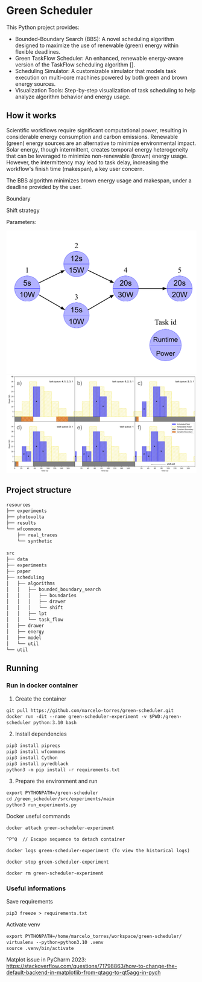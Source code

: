 # Green Scheduler

This Python project provides:
- Bounded-Boundary Search (BBS): A novel scheduling algorithm designed to maximize the use of renewable (green) energy within flexible deadlines.
- Green TaskFlow Scheduler: An enhanced, renewable energy-aware version of the TaskFlow scheduling algorithm [<reference>].
- Scheduling Simulator: A customizable simulator that models task execution on multi-core machines powered by both green and brown energy sources.
- Visualization Tools: Step-by-step visualization of task scheduling to help analyze algorithm behavior and energy usage.

## How it works
Scientific workflows require significant computational power, resulting in considerable energy consumption and carbon
emissions. Renewable (green) energy sources are an alternative to minimize environmental impact. Solar energy, though 
intermittent, creates temporal energy heterogeneity that can be leveraged to minimize non-renewable (brown) energy 
usage. However, the intermittency may lead to task delay, increasing the workflow's finish time (makespan), 
a key user concern.

The BBS algorithm minimizes brown energy usage and makespan, under a deadline provided by the user.

Boundary

Shift strategy

Parameters:

![Workflow](resources/figures/workflow.png?raw=true "Workflow")
![BBS Schedule](resources/figures/workflow_scheduling.png?raw=true "BBS Schedule")

## Project structure

```shell
resources
├── experiments
├── photovolta
├── results
└── wfcommons
    ├── real_traces
    └── synthetic

src
├── data
├── experiments
├── paper
├── scheduling
│   ├── algorithms
│   │   ├── bounded_boundary_search
│   │   │   ├── boundaries
│   │   │   ├── drawer
│   │   │   └── shift
│   │   ├── lpt
│   │   └── task_flow
│   ├── drawer
│   ├── energy
│   ├── model
│   └── util
└── util
```

## Running

### Run in docker container

1) Create the container
```shell
git pull https://github.com/marcelo-torres/green-scheduler.git
docker run -dit --name green-scheduler-experiment -v $PWD:/green-scheduler python:3.10 bash
```

2) Install dependencies
```shell
pip3 install pipreqs
pip3 install wfcommons
pip3 install Cython
pip3 install pyredblack
python3 -m pip install -r requirements.txt
```

3) Prepare the environment and run
```shell
export PYTHONPATH=/green-scheduler
cd /green_scheduler/src/experiments/main
python3 run_experiments.py
```

Docker useful commands
```shell
docker attach green-scheduler-experiment
```
```shell
^P^Q  // Escape sequence to detach container
```
```shell
docker logs green-scheduler-experiment (To view the historical logs)
```
```shell 
docker stop green-scheduler-experiment
```
```shell
docker rm green-scheduler-experiment
```


### Useful informations

Save requirements
```shell
pip3 freeze > requirements.txt
```


Activate venv
```shell
export PYTHONPATH=/home/marcelo_torres/workspace/green-scheduler/
virtualenv --python=python3.10 .venv
source .venv/bin/activate
```

Matplot issue in PyCharm 2023:
https://stackoverflow.com/questions/71798863/how-to-change-the-default-backend-in-matplotlib-from-qtagg-to-qt5agg-in-pych


